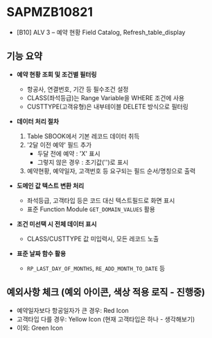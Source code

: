 # SAPMZB10821 
- [B10] ALV 3 – 예약 현황 Field Catalog, Refresh_table_display

## 기능 요약

- **예약 현황 조회 및 조건별 필터링**
  - 항공사, 연결번호, 기간 등 필수조건 설정
  - CLASS(좌석등급)는 Range Variable을 WHERE 조건에 사용
  - CUSTTYPE(고객유형)은 내부테이블 DELETE 방식으로 필터링

- **데이터 처리 절차**
  1. Table SBOOK에서 기본 레코드 데이터 취득
  2. '2달 이전 예약' 필드 추가  
      - 두달 전에 예약 : 'X' 표시  
      - 그렇지 않은 경우 : 초기값('')로 표시
  3. 예약현황, 예약일자, 고객번호 등 요구되는 필드 순서/명칭으로 출력

- **도메인 값 텍스트 변환 처리**
  - 좌석등급, 고객타입 등은 코드 대신 텍스트필드로 화면 표시
  - 표준 Function Module `GET_DOMAIN_VALUES` 활용

- **조건 미선택 시 전체 데이터 표시**
  - CLASS/CUSTTYPE 값 미입력시, 모든 레코드 노출

- **표준 날짜 함수 활용**
  - `RP_LAST_DAY_OF_MONTHS`, `RE_ADD_MONTH_TO_DATE` 등

## 예외사항 체크 (예외 아이콘, 색상 적용 로직 - 진행중)
- 예약일자보다 항공일자가 큰 경우: Red Icon
- 고객타입 다를 경우: Yellow Icon (현재 고객타입은 하나 - 생각해보기)
- 이외: Green Icon
